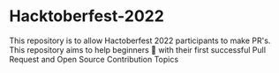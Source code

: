 # Hacktoberfest-2022
This repository is to allow Hactoberfest 2022 participants to make PR's. This repository aims to help beginners 🤔 with their first successful Pull Request and Open Source Contribution  Topics
